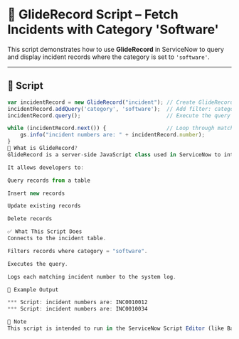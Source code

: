 # 📂 GlideRecord Script – Fetch Incidents with Category 'Software'

This script demonstrates how to use **GlideRecord** in ServiceNow to query and display incident records where the category is set to `'software'`.

---

## 📜 Script

```javascript
var incidentRecord = new GlideRecord("incident"); // Create GlideRecord object for the 'incident' table
incidentRecord.addQuery('category', 'software');  // Add filter: category = 'software'
incidentRecord.query();                           // Execute the query

while (incidentRecord.next()) {                   // Loop through matching records
    gs.info("incident numbers are: " + incidentRecord.number);
}
🧠 What is GlideRecord?
GlideRecord is a server-side JavaScript class used in ServiceNow to interact with database tables.

It allows developers to:

Query records from a table

Insert new records

Update existing records

Delete records

✅ What This Script Does
Connects to the incident table.

Filters records where category = "software".

Executes the query.

Logs each matching incident number to the system log.

📘 Example Output

*** Script: incident numbers are: INC0010012
*** Script: incident numbers are: INC0010034

📌 Note
This script is intended to run in the ServiceNow Script Editor (like Background Scripts or Business Rules). It will not work in a browser environment.

